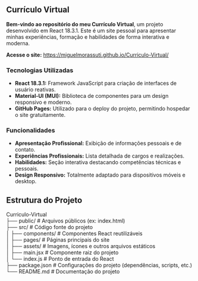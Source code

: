 ## Currículo Virtual

**Bem-vindo ao repositório do meu Currículo Virtual**, um projeto desenvolvido em React 18.3.1. Este é um site pessoal para apresentar minhas experiências, formação e habilidades de forma interativa e moderna.

**Acesse o site:** https://miguelmorassuti.github.io/Curriculo-Virtual/

### Tecnologias Utilizadas

* **React 18.3.1:** Framework JavaScript para criação de interfaces de usuário reativas.
* **Material-UI (MUI):** Biblioteca de componentes para um design responsivo e moderno.
* **GitHub Pages:** Utilizado para o deploy do projeto, permitindo hospedar o site gratuitamente.

### Funcionalidades

* **Apresentação Profissional:** Exibição de informações pessoais e de contato.
* **Experiências Profissionais:** Lista detalhada de cargos e realizações.
* **Habilidades:** Seção interativa destacando competências técnicas e pessoais.
* **Design Responsivo:** Totalmente adaptado para dispositivos móveis e desktop.

## Estrutura do Projeto

Curriculo-Virtual \
├── public/                      # Arquivos públicos (ex: index.html) \
├── src/                         # Código fonte do projeto \
│   ├── components/              # Componentes React reutilizáveis \
│   ├── pages/                   # Páginas principais do site \
│   ├── assets/                  # Imagens, ícones e outros arquivos estáticos \
│   ├── main.jsx                   # Componente raiz do projeto \
│   └── index.js                 # Ponto de entrada do React \
├── package.json                 # Configurações do projeto (dependências, scripts, etc.) \
└── README.md                    # Documentação do projeto
